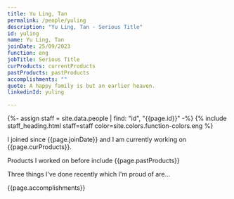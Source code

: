 ```yaml
---
title: Yu Ling, Tan
permalink: /people/yuling
description: "Yu Ling, Tan - Serious Title"
id: yuling
name: Yu Ling, Tan
joinDate: 25/09/2023
function: eng
jobTitle: Serious Title
curProducts: currentProducts
pastProducts: pastProducts
accomplishments: ""
quote: A happy family is but an earlier heaven.
linkedinId: yuling

---
```


{%- assign staff = site.data.people | find: "id", "{{page.id}}" -%}
{% include staff_heading.html staff=staff color=site.colors.function-colors.eng %}

<p>I joined since {{page.joinDate}} and I am currently working on {{page.curProducts}}.</p>

<p>Products I worked on before include {{page.pastProducts}}</p>

<p>Three things I've done recently which I'm proud of are...</p>
{{page.accomplishments}}
